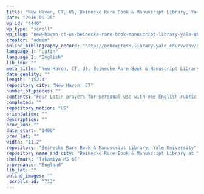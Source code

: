 ```yaml
---
title: "New Haven, CT, US, Beinecke Rare Book & Manuscript Library, Yale University, Takamiya MS 68"
date: "2016-09-28"
wp_id: "4440"
wp_type: "scroll"
wp_slug: "new-haven-ct-us-beinecke-rare-book-manuscript-library-yale-university-takamiya-ms-68"
creator: "admin"
online_bibliography_record: "http://orbexpress.library.yale.edu/vwebv/holdingsInfo?bibId=12280357"
language_1: "Latin"
language_2: "English"
lib_lon: ""
meta_title: "New Haven, CT, US, Beinecke Rare Book & Manuscript Library, Yale University, Takamiya MS 68"
date_quality: ""
length: "152.4"
repository_city: "New Haven, CT"
number_of_pieces: ""
contents: "Four Latin prayers for personal use with one English rubric."
completed: ""
repository_nation: "US"
orientation: ""
description: ""
prov_lon: ""
date_start: "1400"
prov_lat: ""
width: "11.2"
repository: "Beinecke Rare Book & Manuscript Library, Yale University"
repository_name_and_city: "Beinecke Rare Book & Manuscript Library at Yale University, New Haven CT US"
shelfmark: "Takamiya MS 68"
provenance: "England"
lib_lat: ""
online_images: ""
_scrolls_id: "713"
---
```



